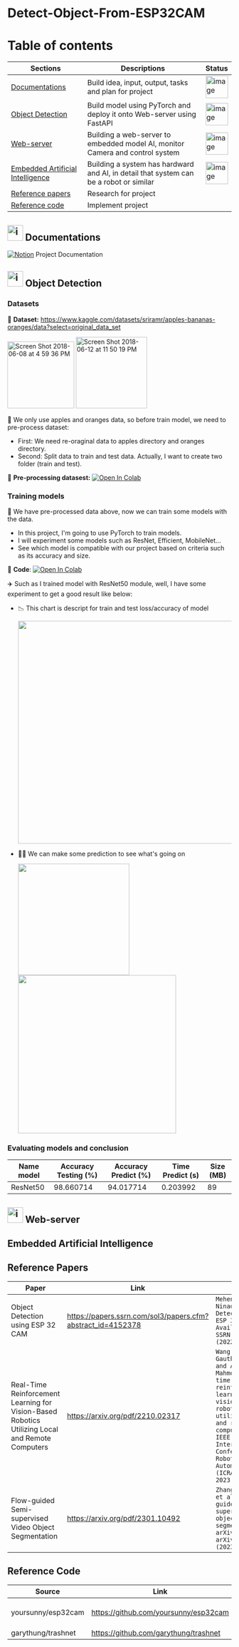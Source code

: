 # Detect-Object-From-ESP32CAM

<!-- https://www.notion.so/Project-ce108af6dc6c45a6bdb49dc53c04b889?pvs=4 -->
# Table of contents
| Sections | Descriptions | Status | 
|---------|------------|--------|
| [Documentations](#-documentations "Goto Documentations")| Build idea, input, output, tasks and plan for project | <img src="https://github.com/HODUCVU/Detect-Object-From-ESP32CAM/assets/73897430/4209397c-64a3-449a-924b-0729e6c986e9" alt="image" width="50" height="50"> |
| [Object Detection](#-object-detection "Goto Object Detection") | Build model using PyTorch and deploy it onto Web-server using FastAPI| <img src="https://github.com/HODUCVU/Detect-Object-From-ESP32CAM/assets/73897430/832590f3-cf5c-4218-acef-655844302de6" alt="image" width="50" height="50"> |
| [Web-server](#-web-server "Goto Web-server") | Building a web-server to embedded model AI, monitor Camera and control system |  <img src="https://github.com/HODUCVU/Detect-Object-From-ESP32CAM/assets/73897430/832590f3-cf5c-4218-acef-655844302de6" alt="image" width="50" height="50"> |
| [Embedded Artificial Intelligence](#embedded-artificial-intelligence "Goto AI Embedded") | Building a system has hardward and AI, in detail that system can be a robot or similar | <img src="https://github.com/HODUCVU/Detect-Object-From-ESP32CAM/assets/73897430/832590f3-cf5c-4218-acef-655844302de6" alt="image" width="50" height="50">   |
| [Reference papers](#reference-papers "Goto papers") | Research for project |   |
| [Reference code](#reference-code "Goto code") | Implement project |   |
## <img src="https://github.com/HODUCVU/Detect-Object-From-ESP32CAM/assets/73897430/1332b32c-83b9-4bcd-bcc4-627d11a5b5e6" alt="image" width="35" height="35"> Documentations 
[![Notion](https://upload.wikimedia.org/wikipedia/commons/e/e9/Notion-logo.svg)](https://www.notion.so/Project-ce108af6dc6c45a6bdb49dc53c04b889?pvs=4) Project Documentation

## <img src="https://github.com/HODUCVU/Detect-Object-From-ESP32CAM/assets/73897430/800edcc3-721c-444a-9be2-96a8f1e438f1" alt="image" width="35" height="35"> Object Detection 
### Datasets
🔗 **Dataset:** https://www.kaggle.com/datasets/sriramr/apples-bananas-oranges/data?select=original_data_set

<img width="150" alt="Screen Shot 2018-06-08 at 4 59 36 PM" src="https://github.com/user-attachments/assets/c7efef07-d06a-43cd-9c64-1cd8798d8ef8">
<img width="160" alt="Screen Shot 2018-06-12 at 11 50 19 PM" src="https://github.com/user-attachments/assets/48005b38-648f-4aad-b361-e69c807dca9f">

💁 We only use apples and oranges data, so before train model, we need to pre-process dataset:
- First: We need re-oraginal data to apples directory and oranges directory.
- Second: Split data to train and test data. Actually, I want to create two folder (train and test).

🔗 **Pre-processing datasest:**  [![Open In Colab](https://colab.research.google.com/assets/colab-badge.svg)](https://colab.research.google.com/drive/1fs8ycZEtu2tMbgSwHToqrfSai0sONN93?usp=sharing) 
### Training models
💁 We have pre-processed data above, now we can train some models with the data.
- In this project, I'm going to use PyTorch to train models.
- I will experiment some models such as ResNet, Efficient, MobileNet...
- See which model is compatible with our project based on criteria such as its accuracy and size.

🔗 **Code**: [![Open In Colab](https://colab.research.google.com/assets/colab-badge.svg)](https://colab.research.google.com/drive/1HfSQ2LAKJ0-ZdKWwJImfyQirQ6zOeo3B?usp=sharing) 

✈️ Such as I trained model with ResNet50 module, well, I have some experiment to get a good result like below:

- 📉 This chart is descript for train and test loss/accuracy of model
  
  <img width="500" src="https://github.com/user-attachments/assets/40e5b82b-bdfd-4682-9886-cc9ee407f4e6">
- 🍏🍊 We can make some prediction to see what's going on
  
  <img width="250" src="https://github.com/user-attachments/assets/d1474db1-1817-4769-8e13-b2287f45b668">
  <img width="355" src="https://github.com/user-attachments/assets/270eece8-77de-45b7-b603-3494ef04b28e">

### Evaluating models and conclusion
| Name model | Accuracy Testing (%) | Accuracy Predict (%) | Time Predict (s) | Size (MB) |
|------------|----------------------|----------------------|------------------|-----------|
| ResNet50   |    98.660714         |      94.017714       |    0.203992      |    89     |


## <img src="https://github.com/HODUCVU/Detect-Object-From-ESP32CAM/assets/73897430/2e5dbf79-4970-4700-b223-b7c6accf3ecd" alt="image" width="35" height="35"> Web-server
## Embedded Artificial Intelligence
## Reference Papers
| Paper | Link | Quote |
|-------|------|-------------|
| Object Detection using ESP 32 CAM | https://papers.ssrn.com/sol3/papers.cfm?abstract_id=4152378 | `Mehendale, Ninad. "Object Detection using ESP 32 CAM." Available at SSRN 4152378 (2022).` |
| Real-Time Reinforcement Learning for Vision-Based Robotics Utilizing Local and Remote Computers | https://arxiv.org/pdf/2210.02317 | `Wang, Yan, Gautham Vasan, and A. Rupam Mahmood. "Real-time reinforcement learning for vision-based robotics utilizing local and remote computers." 2023 IEEE International Conference on Robotics and Automation (ICRA). IEEE, 2023.` |
| Flow-guided Semi-supervised Video Object Segmentation | https://arxiv.org/pdf/2301.10492 | `Zhang, Yushan, et al. "Flow-guided semi-supervised video object segmentation." arXiv preprint arXiv:2301.10492 (2023).` |
## Reference Code
| Source | Link | Category |
|--------|------|----------|
| yoursunny/esp32cam | https://github.com/yoursunny/esp32cam | source code (CAM) |
| garythung/trashnet | https://github.com/garythung/trashnet | dataset |

